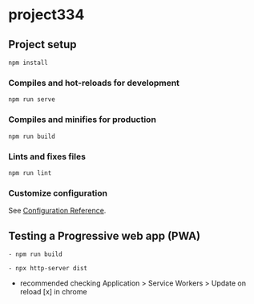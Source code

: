 # project334

## Project setup

```
npm install
```

### Compiles and hot-reloads for development

```
npm run serve
```

### Compiles and minifies for production

```
npm run build
```

### Lints and fixes files

```
npm run lint
```

### Customize configuration

See [Configuration Reference](https://cli.vuejs.org/config/).

## Testing a Progressive web app (PWA)

```
- npm run build
```

```
- npx http-server dist
```

- recommended checking Application > Service Workers > Update on reload [x] in chrome
